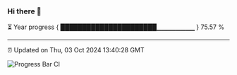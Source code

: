 ### Hi there 👋

⏳ Year progress { ██████████████████████▁▁▁▁▁▁▁▁ } 75.57 %

---

⏰ Updated on Thu, 03 Oct 2024 13:40:28 GMT

![Progress Bar CI](https://github.com/IshwaranRudhara/GIT-ACTION/workflows/Progress%20Bar%20CI/badge.svg)
